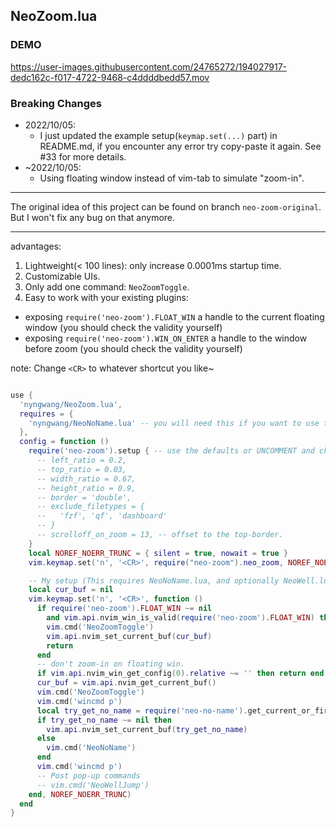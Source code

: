 NeoZoom.lua
---

### DEMO

https://user-images.githubusercontent.com/24765272/194027917-dedc162c-f017-4722-9468-c4ddddbedd57.mov


### Breaking Changes

- 2022/10/05:
  - I just updated the example setup(`keymap.set(...)` part) in README.md,
if you encounter any error try copy-paste it again. See #33 for more details.
- ~2022/10/05:
  - Using floating window instead of vim-tab to simulate "zoom-in".

---

The original idea of this project can be found on branch `neo-zoom-original`.
But I won't fix any bug on that anymore.

---

advantages:
1. Lightweight(< 100 lines): only increase 0.0001ms startup time.
2. Customizable UIs.
3. Only add one command: `NeoZoomToggle`.
4. Easy to work with your existing plugins:
- exposing `require('neo-zoom').FLOAT_WIN` a handle to the current floating window (you should check the validity yourself)
- exposing `require('neo-zoom').WIN_ON_ENTER` a handle to the window before zoom (you should check the validity yourself)

note: Change `<CR>` to whatever shortcut you like~

```lua

use {
  'nyngwang/NeoZoom.lua',
  requires = {
    'nyngwang/NeoNoName.lua' -- you will need this if you want to use the keymap sample below.
  },
  config = function ()
    require('neo-zoom').setup { -- use the defaults or UNCOMMENT and change any one to overwrite
      -- left_ratio = 0.2,
      -- top_ratio = 0.03,
      -- width_ratio = 0.67,
      -- height_ratio = 0.9,
      -- border = 'double',
      -- exclude_filetypes = {
      --   'fzf', 'qf', 'dashboard'
      -- }
      -- scrolloff_on_zoom = 13, -- offset to the top-border.
    }
    local NOREF_NOERR_TRUNC = { silent = true, nowait = true }
    vim.keymap.set('n', '<CR>', require("neo-zoom").neo_zoom, NOREF_NOERR_TRUNC)

    -- My setup (This requires NeoNoName.lua, and optionally NeoWell.lua)
    local cur_buf = nil
    vim.keymap.set('n', '<CR>', function ()
      if require('neo-zoom').FLOAT_WIN ~= nil
        and vim.api.nvim_win_is_valid(require('neo-zoom').FLOAT_WIN) then
        vim.cmd('NeoZoomToggle')
        vim.api.nvim_set_current_buf(cur_buf)
        return
      end
      -- don't zoom-in on floating win.
      if vim.api.nvim_win_get_config(0).relative ~= '' then return end
      cur_buf = vim.api.nvim_get_current_buf()
      vim.cmd('NeoZoomToggle')
      vim.cmd('wincmd p')
      local try_get_no_name = require('neo-no-name').get_current_or_first_valid_listed_no_name_buf()
      if try_get_no_name ~= nil then
        vim.api.nvim_set_current_buf(try_get_no_name)
      else
        vim.cmd('NeoNoName')
      end
      vim.cmd('wincmd p')
      -- Post pop-up commands
      -- vim.cmd('NeoWellJump')
    end, NOREF_NOERR_TRUNC)
  end
}
```


